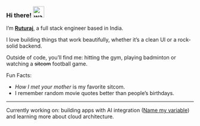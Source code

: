 ### Hi there! <img src="https://github.com/MartinHeinz/MartinHeinz/blob/master/wave.gif" width="30px" alt="waving hand" />  
I’m [**Ruturaj**](https://ruturajchaubey.com), a full stack engineer based in India.

I love building things that work beautifully, whether it’s a clean UI or a rock-solid backend.

Outside of code, you’ll find me: hitting the gym, playing badminton or watching a ~~sitcom~~ football game.

Fun Facts:
- *How I met your mother* is my favorite sitcom.
- I remember random movie quotes better than people’s birthdays.

---

Currently working on: building apps with AI integration ([Name my variable](https://marketplace.visualstudio.com/items?itemName=RuturajChaubey.name-my-variable)) and learning more about cloud architecture.

